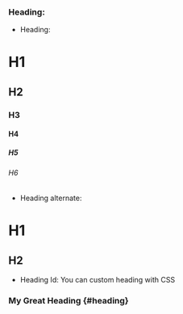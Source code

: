 ### Heading:

* Heading:

# H1
## H2
### H3
#### H4
##### H5
###### H6


* Heading alternate:

H1
===========

H2
-----------

* Heading Id:
You can custom heading with CSS
### My Great Heading {#heading}
